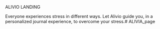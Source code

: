 ALIVIO LANDING

Everyone experiences stress in different ways.
Let Alivio guide you, in a personalized journal experience, to overcome your stress.#   A L I V I A _ p a g e  
 
